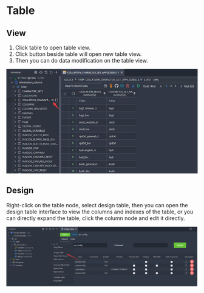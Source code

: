 # Table

## View

1. Click table to open table view.
2. Click button beside table will open new table view.
3. Then you can do data modification on the table view.

![query](images/QueryTable.jpg)

## Design

Right-click on the table node, select design table, then you can open the design table interface to view the columns and indexes of the table, or you can directly expand the table, click the column node and edit it directly.

![](image/table/design.png)
